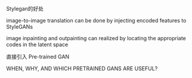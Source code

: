 Stylegan的好处



image-to-image translation can be done by injecting encoded features to StyleGANs



image inpainting and outpainting can realized by locating the appropriate codes in the latent space



直接引入 Pre-trained GAN



WHEN, WHY, AND WHICH PRETRAINED GANS ARE USEFUL?



